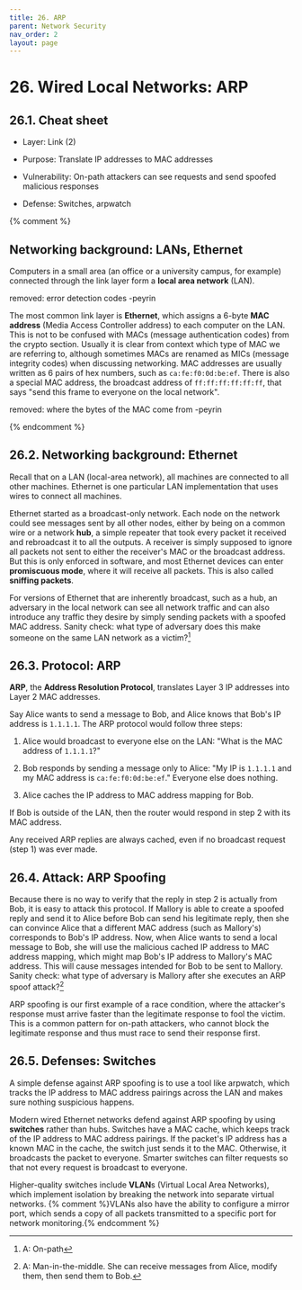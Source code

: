 ```yaml
---
title: 26. ARP
parent: Network Security
nav_order: 2
layout: page
---
```


# 26. Wired Local Networks: ARP

## 26.1. Cheat sheet

- Layer: Link (2)

- Purpose: Translate IP addresses to MAC addresses

- Vulnerability: On-path attackers can see requests and send spoofed malicious responses

- Defense: Switches, arpwatch

{% comment %}

## Networking background: LANs, Ethernet

Computers in a small area (an office or a university campus, for example) connected through the link layer form a **local area network** (LAN).

removed: error detection codes -peyrin

The most common link layer is **Ethernet**, which assigns a 6-byte **MAC address** (Media Access Controller address) to each computer on the LAN. This is not to be confused with MACs (message authentication codes) from the crypto section. Usually it is clear from context which type of MAC we are referring to, although sometimes MACs are renamed as MICs (message integrity codes) when discussing networking. MAC addresses are usually written as 6 pairs of hex numbers, such as `ca:fe:f0:0d:be:ef`. There is also a special MAC address, the broadcast address of `ff:ff:ff:ff:ff:ff`, that says "send this frame to everyone on the local network\".

removed: where the bytes of the MAC come from -peyrin

{% endcomment %}

## 26.2. Networking background: Ethernet

Recall that on a LAN (local-area network), all machines are connected to all other machines. Ethernet is one particular LAN implementation that uses wires to connect all machines.

Ethernet started as a broadcast-only network. Each node on the network could see messages sent by all other nodes, either by being on a common wire or a network **hub**, a simple repeater that took every packet it received and rebroadcast it to all the outputs. A receiver is simply supposed to ignore all packets not sent to either the receiver's MAC or the broadcast address. But this is only enforced in software, and most Ethernet devices can enter **promiscuous mode**, where it will receive all packets. This is also called **sniffing packets**.

For versions of Ethernet that are inherently broadcast, such as a hub, an adversary in the local network can see all network traffic and can also introduce any traffic they desire by simply sending packets with a spoofed MAC address. Sanity check: what type of adversary does this make someone on the same LAN network as a victim?[^1]

## 26.3. Protocol: ARP

**ARP**, the **Address Resolution Protocol**, translates Layer 3 IP addresses into Layer 2 MAC addresses.

Say Alice wants to send a message to Bob, and Alice knows that Bob's IP address is `1.1.1.1`. The ARP protocol would follow three steps:

1.  Alice would broadcast to everyone else on the LAN: "What is the MAC address of `1.1.1.1`?\"

2.  Bob responds by sending a message only to Alice: "My IP is `1.1.1.1` and my MAC address is `ca:fe:f0:0d:be:ef`.\" Everyone else does nothing.

3.  Alice caches the IP address to MAC address mapping for Bob.

If Bob is outside of the LAN, then the router would respond in step 2 with its MAC address.

Any received ARP replies are always cached, even if no broadcast request (step 1) was ever made.

## 26.4. Attack: ARP Spoofing

Because there is no way to verify that the reply in step 2 is actually from Bob, it is easy to attack this protocol. If Mallory is able to create a spoofed reply and send it to Alice before Bob can send his legitimate reply, then she can convince Alice that a different MAC address (such as Mallory's) corresponds to Bob's IP address. Now, when Alice wants to send a local message to Bob, she will use the malicious cached IP address to MAC address mapping, which might map Bob's IP address to Mallory's MAC address. This will cause messages intended for Bob to be sent to Mallory. Sanity check: what type of adversary is Mallory after she executes an ARP spoof attack?[^2]

ARP spoofing is our first example of a race condition, where the attacker's response must arrive faster than the legitimate response to fool the victim. This is a common pattern for on-path attackers, who cannot block the legitimate response and thus must race to send their response first.

## 26.5. Defenses: Switches

A simple defense against ARP spoofing is to use a tool like arpwatch, which tracks the IP address to MAC address pairings across the LAN and makes sure nothing suspicious happens.

Modern wired Ethernet networks defend against ARP spoofing by using **switches** rather than hubs. Switches have a MAC cache, which keeps track of the IP address to MAC address pairings. If the packet's IP address has a known MAC in the cache, the switch just sends it to the MAC. Otherwise, it broadcasts the packet to everyone. Smarter switches can filter requests so that not every request is broadcast to everyone.

Higher-quality switches include **VLAN**s (Virtual Local Area Networks), which implement isolation by breaking the network into separate virtual networks. {% comment %}VLANs also have the ability to configure a mirror port, which sends a copy of all packets transmitted to a specific port for network monitoring.{% endcomment %}

[^1]: A: On-path
[^2]: A: Man-in-the-middle. She can receive messages from Alice, modify them, then send them to Bob.
